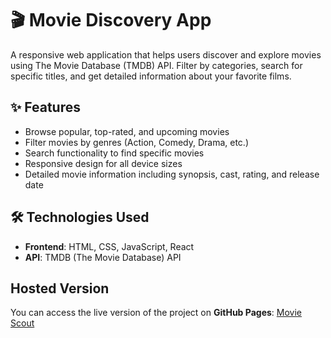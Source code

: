 # 🎬 Movie Discovery App

A responsive web application that helps users discover and explore movies using The Movie Database (TMDB) API. Filter by categories, search for specific titles, and get detailed information about your favorite films.

## ✨ Features

- Browse popular, top-rated, and upcoming movies
- Filter movies by genres (Action, Comedy, Drama, etc.)
- Search functionality to find specific movies
- Responsive design for all device sizes
- Detailed movie information including synopsis, cast, rating, and release date


## 🛠️ Technologies Used

- **Frontend**: HTML, CSS, JavaScript, React
- **API**: TMDB (The Movie Database) API

## Hosted Version
You can access the live version of the project on **GitHub Pages**:
[Movie Scout](https://anass-fajoui.github.io/Movie-Scout/)
